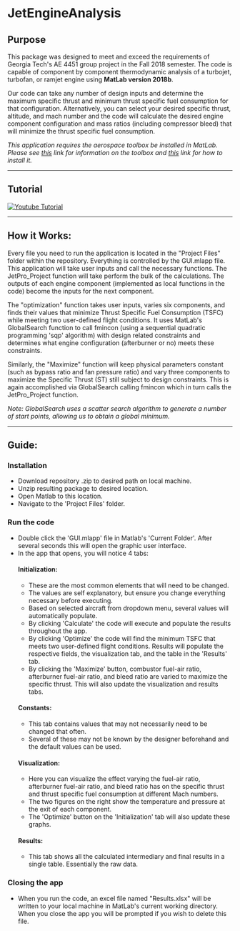 # JetEngineAnalysis

## Purpose
This package was designed to meet and exceed the requirements of Georgia Tech's AE 4451 group project in the Fall 2018 semester. The code is capable of component by component thermodynamic analysis of a turbojet, turbofan, or ramjet engine using **MatLab version 2018b**. 

Our code can take any number of design inputs and determine the maximum specific thrust and minimum thrust specific fuel consumption for that configuration. Alternatively, you can select your desired specific thrust, altitude, and mach number and the code will calculate the desired engine component configuration and mass ratios (including compressor bleed) that will minimize the thrust specific fuel consumption. 

*This application requires the aerospace toolbox be installed in MatLab. Please see [this](https://www.mathworks.com/help/aerotbx/) link for information on the toolbox and [this](https://www.mathworks.com/matlabcentral/answers/101885-how-do-i-install-additional-toolboxes-into-an-existing-installation-of-matlab) link for how to install it.*
___
## Tutorial

[![Youtube Tutorial](https://img.youtube.com/vi/c-5Q0Uuz6wk/maxresdefault.jpg)](http://www.youtube.com/watch?v=c-5Q0Uuz6wk)
___
## How it Works:

  Every file you need to run the application is located in the "Project Files" folder within the repository. Everything is controlled by the GUI.mlapp file. This application will take user inputs and call the necessary functions. The JetPro_Project function will take perform the bulk of the calculations. The outputs of each engine component (implemented as local functions in the code) become the inputs for the next component.
  
The "optimization" function takes user inputs, varies six components, and finds their values that minimize Thrust Specific Fuel Consumption (TSFC) while meeting two user-defined flight conditions. It uses MatLab's GlobalSearch function to call fmincon (using a sequential quadratic programming 'sqp' algorithm) with design related constraints and determines what engine configuration (afterburner or no) meets these constraints. 
    
Similarly, the "Maximize" function will keep physical parameters constant (such as bypass ratio and fan pressure ratio) and vary three components to maximize the Specific Thrust (ST) still subject to design constraints. This is again accomplished via GlobalSearch calling fmincon which in turn calls the JetPro_Project function.
    
*Note: GlobalSearch uses a scatter search algorithm to generate a number of start points, allowing us to obtain a global minimum.*
___
## Guide:

### Installation

* Download repository .zip to desired path on local machine.
* Unzip resulting package to desired location.
* Open Matlab to this location.
* Navigate to the 'Project Files' folder.

### Run the code
* Double click the 'GUI.mlapp' file in Matlab's 'Current Folder'. After several seconds this will open the graphic user interface.
* In the app that opens, you will notice 4 tabs:
  #### Initialization:
    * These are the most common elements that will need to be changed.
    * The values are self explanatory, but ensure you change everything necessary before executing.
    * Based on selected aircraft from dropdown menu, several values will automatically populate.
    * By clicking 'Calculate' the code will execute and populate the results throughout the app.
    * By clicking 'Optimize' the code will find the minimum TSFC that meets two user-defined flight conditions. Results will populate the respective fields, the visualization tab, and the table in the 'Results' tab.
    * By clicking the 'Maximize' button, combustor fuel-air ratio, afterburner fuel-air ratio, and bleed ratio are varied to maximize the specific thrust. This will also update the visualization and results tabs.
  #### Constants:
    * This tab contains values that may not necessarily need to be changed that often.
    * Several of these may not be known by the designer beforehand and the default values can be used.
  #### Visualization:
    * Here you can visualize the effect varying the fuel-air ratio, afterburner fuel-air ratio, and bleed ratio has on the specific thrust and thrust specific fuel consumption at different Mach numbers.
    * The two figures on the right show the temperature and pressure at the exit of each component.
    * The  'Optimize' button on the 'Initialization' tab will also update these graphs.
  #### Results:
    * This tab shows all the calculated intermediary and final results in a single table. Essentially the raw data.
### Closing the app
* When you run the code, an excel file named "Results.xlsx" will be written to your local machine in MatLab's current working directory. When you close the app you will be prompted if you wish to delete this file.



